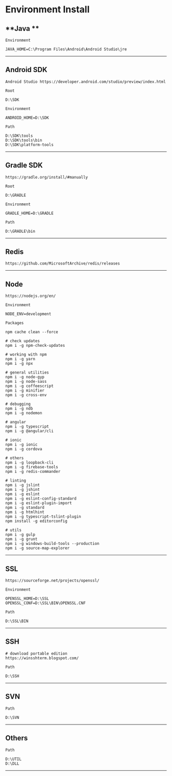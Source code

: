 # Environment Install

**Java **
---

    Environment

    JAVA_HOME=C:\Program Files\Android\Android Studio\jre

----
**Android SDK**
---

    Android Studio https://developer.android.com/studio/preview/index.html

    Root
    
    D:\SDK

    Environment

    ANDROID_HOME=D:\SDK

    Path

    D:\SDK\tools
    D:\SDK\tools\bin
    D:\SDK\platform-tools

----
**Gradle SDK**
---

    https://gradle.org/install/#manually

    Root
    
    D:\GRADLE
    
    Environment
    
    GRADLE_HOME=D:\GRADLE
    
    Path
    
    D:\GRADLE\bin
	
----
**Redis**
---

    https://github.com/MicrosoftArchive/redis/releases

----
**Node**
---

    https://nodejs.org/en/

    Environment

    NODE_ENV=development

    Packages

    npm cache clean --force

    # check updates
    npm i -g npm-check-updates

    # working with npm
    npm i -g yarn
    npm i -g npx
        
    # general utilities
    npm i -g node-gyp
    npm i -g node-sass
    npm i -g coffeescript
    npm i -g minifier
    npm i -g cross-env
    
    # debugging
    npm i -g ndb
    npm i -g nodemon

    # angular
    npm i -g typescript
    npm i -g @angular/cli

    # ionic
    npm i -g ionic
    npm i -g cordova

    # others
    npm i -g loopback-cli
    npm i -g firebase-tools
    npm i -g redis-commander

    # linting
    npm i -g jslint
    npm i -g jshint
    npm i -g eslint
    npm i -g eslint-config-standard
    npm i -g eslint-plugin-import
    npm i -g standard
    npm i -g htmlhint
    npm i -g typescript-tslint-plugin
    npm install -g editorconfig

    # utils
    npm i -g gulp
    npm i -g grunt
    npm i -g windows-build-tools --production
    npm i -g source-map-explorer
    
----
**SSL**
---

    https://sourceforge.net/projects/openssl/

    Environment

    OPENSSL_HOME=D:\SSL
    OPENSSL_CONF=D:\SSL\BIN\OPENSSL.CNF

    Path

    D:\SSL\BIN

----
**SSH**
---

    # download portable edition
    https://winsshterm.blogspot.com/

    Path

    D:\SSH

----
**SVN**
---

    Path

    D:\SVN

----
**Others**
---

    Path

    D:\UTIL
    D:\DLL

----
